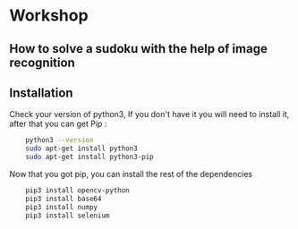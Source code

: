 # Workshop
## How to solve a sudoku with the help of image recognition


## Installation

Check your version of python3, If you don't have it you will need to install it, after that you can get Pip :

```bash
    python3 --version
    sudo apt-get install python3
    sudo apt-get install python3-pip
```

Now that you got pip, you can install the rest of the dependencies
```bash
    pip3 install opencv-python
    pip3 install base64
    pip3 install numpy
    pip3 install selenium
```